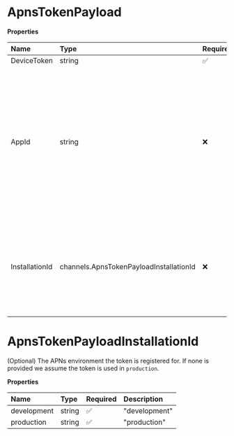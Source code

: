 # ApnsTokenPayload

**Properties**

| Name           | Type                                    | Required | Description                                                                                                                                                                       |
| :------------- | :-------------------------------------- | :------- | :-------------------------------------------------------------------------------------------------------------------------------------------------------------------------------- |
| DeviceToken    | string                                  | ✅       |                                                                                                                                                                                   |
| AppId          | string                                  | ❌       | (Optional) The bundle identifier of the application that is registering this token. Use this field to override the default identifier specified in the projects APNs integration. |
| InstallationId | channels.ApnsTokenPayloadInstallationId | ❌       | (Optional) The APNs environment the token is registered for. If none is provided we assume the token is used in `production`.                                                     |

# ApnsTokenPayloadInstallationId

(Optional) The APNs environment the token is registered for. If none is provided we assume the token is used in `production`.

**Properties**

| Name        | Type   | Required | Description   |
| :---------- | :----- | :------- | :------------ |
| development | string | ✅       | "development" |
| production  | string | ✅       | "production"  |
